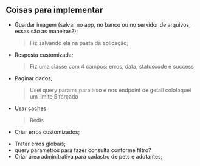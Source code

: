## Coisas para implementar

- Guardar imagem (salvar no app, no banco ou no servidor de arquivos, essas são as maneiras?); 
    > Fiz salvando ela na pasta da aplicação;
- Resposta customizada;
    > Fiz uma classe com 4 campos: erros, data, statuscode e success
- Paginar dados;
    > Usei query params para isso e nos endpoint de getall cololoquei um limite 5 forçado
- Usar caches
    > Redis
- Criar erros customizados;
    > 
- Tratar erros globais;
- query parametros para fazer consulta conforme filtro?
- Criar área adminitrativa para cadastro de pets e adotantes;

